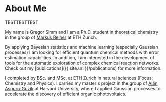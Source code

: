# About Me
TESTTESTTEST

My name is Gregor Simm and I am a Ph.D. student in theoretical chemistry in the group of [Markus Reiher](http://www.reiher.ethz.ch/) at ETH Zurich.

By applying Bayesian statistics and machine learning (especially Gaussian processes) I am looking for efficient quantum chemical methods with error estimation capabilities.
In addition, I am interested in the development of tools for the automatic exploration of complex chemical reaction networks.
Check out my [publications]({{ site.url }}/publications) for more information.

I completed by BSc. and MSc. at ETH Zurich in natural sciences (Focus: Chemistry and Physics).
I carried my master's project in the group of [Alán Aspuru-Guzik](http://aspuru.chem.harvard.edu/) at Harvard University, where I applied Gaussian processes to accelerate the discovery of efficient organic photovoltaics.
